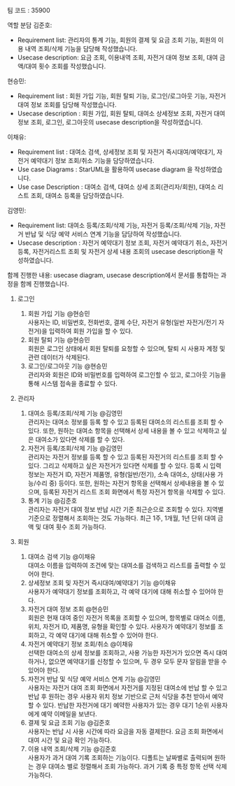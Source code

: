 팀 코드 : 35900

역할 분담
김준호: 
- Requirement list: 관리자의 통계 기능, 회원의 결제 및 요금 조회 기능, 회원의 이용 내역 조회/삭제 기능을 담당해 작성했습니다. 
- Usecase description: 요금 조회, 이용내역 조회, 자전거 대여 정보 조회, 대여 금액/대여 횟수 조회를 작성했습니다.

현승민: 
 - Requirement list : 회원 가입 기능, 회원 탈퇴 기능, 로그인/로그아웃 기능, 자전거 대여 정보 조회를 담당해 작성했습니다.
 - Usecase description : 회원 가입, 회원 탈퇴, 대여소 상세정보 조회, 자전거 대여 정보 조회, 로그인, 로그아웃의 usecase description을 작성하였습니다.

이채유: 
- Requirement list : 대여소 검색, 상세정보 조회 및 자전거 즉시대여/예약대기, 자전거 예약대기 정보 조회/취소 기능을 담당하였습니다.
- Use case Diagrams : StarUML을 활용하여 usecase diagram 을 작성하였습니다.
- Use case Description : 대여소 검색, 대여소 상세 조회(관리자/회원), 대여소 리스트 조회, 대여소 등록을 담당하였습니다.

김영민: 
- Requirement list: 대여소 등록/조회/삭제 기능, 자전거 등록/조회/삭제 기능, 자전거 반납 및 식당 예약 서비스 연계 기능을 담당하여 작성했습니다.
- Usecase description : 자전거 예약대기 정보 조회, 자전거 예약대기 취소, 자전거 등록, 자전거리스트 조회 및 자전거 상세 내용 조회의 usecase description을 작성하였습니다.


함께 진행한 내용: usecase diagram, usecase description에서 문서를 통합하는 과정을 함께 진행했습니다.


1. 로그인
    1. 회원 가입 기능 @현승민  
      사용자는 ID, 비밀번호, 전화번호, 결제 수단, 자전거 유형(일반 자전거/전기 자전거)을 입력하여 회원 가입을 할 수 있다. 
    2. 회원 탈퇴 기능 @현승민  
      회원은 로그인 상태에서 회원 탈퇴를 요청할 수 있으며, 탈퇴 시 사용자 계정 및 관련 데이터가 삭제된다. 
    3. 로그인/로그아웃 기능 @현승민  
      관리자와 회원은 ID와 비밀번호를 입력하여 로그인할 수 있고, 로그아웃 기능을 통해 시스템 접속을 종료할 수 있다. 

2. 관리자
    1. 대여소 등록/조회/삭제 기능 @김영민  
      관리자는 대여소 정보를 등록 할 수 있고 등록된 대여소의 리스트를 조회 할 수 있다. 또한, 원하는  대여소 항목을 선택해서 상세 내용을 볼 수 있고 삭제하고 싶은 대여소가 있다면 삭제를 할 수 있다.           
    2. 자전거 등록/조회/삭제 기능 @김영민  
      관리자는 자전거 정보를 등록 할 수 있고 등록된 자전거의 리스트를 조회 할 수 있다. 그리고 삭제하고 싶은 자전거가 있다면 삭제를 할 수 있다. 등록 시 입력 정보는 자전거 ID, 자전거 제품명, 유형(일반/전기), 소속 대여소, 상태(사용 가능/수리 중) 등이다. 또한, 원하는 자전거 항목을 선택해서 상세내용을 볼 수 있으며, 등록된 자전거 리스트 조회 화면에서 특정 자전거 항목을 삭제할 수 있다.
    3. 통계 기능 @김준호  
      관리자는 자전거 대여 정보 반납 시간 기준 최근순으로 조회할 수 있다. 지역별 기준으로 정렬해서 조회하는 것도 가능하다. 최근 1주, 1개월, 1년 단위 대여 금액 및 대여 횟수 조회 가능하다.

3. 회원
    1. 대여소 검색 기능 @이채유  
        대여소 이름을 입력하여 조건에 맞는 대여소를 검색하고 리스트를 출력할 수 있어야 한다.
    2. 상세정보 조회 및 자전거 즉시대여/예약대기 기능 @이채유  
        사용자가 예약대기 정보를 조회하고, 각 예약 대기에 대해 취소할 수 있어야 한다.
    3. 자전거 대여 정보 조회 @현승민  
       회원은 현재 대여 중인 자전거 목록을 조회할 수 있으며, 항목별로 대여소 이름, 위치, 자전거 ID, 제품명, 유형을 확인할 수 있다. 
       사용자가 예약대기 정보를 조회하고, 각 예약 대기에 대해 취소할 수 있어야 한다.
    4. 자전거 예약대기 정보 조회/취소 @이채유  
       선택한 대여소의 상세 정보를 조회하고, 사용 가능한 자전거가 있으면 즉시 대여하거나, 없으면 예약대기를 신청할 수 있으며, 두 경우 모두 문자 알림을 받을 수 있어야 한다.
    5. 자전거 반납 및 식당 예약 서비스 연계 기능 @김영민  
       사용자는 자전거 대여 조회 화면에서 자전거를 지정된 대여소에 반납 할 수 있고 반납 후 원하는 경우 사용자 위치 정보 기반으로 근처 식당을 추천 받아서 예약 할 수 있다. 반납한 자전거에 대기 예약한 사용자가 있는 경우 대기 1순위 사용자에게 예약 이메일을 보낸다.
    6. 결제 및 요금 조회 기능 @김준호  
       사용자는 반납 시 사용 시간에 따라 요금을 자동 결제한다. 요금 조회 화면에서 대여 시간 및 요금 확인 가능하다.
    7. 이용 내역 조회/삭제 기능 @김준호  
       사용자가 과거 대여 기록 조회하는 기능이다. 디폴트는 날짜별로 출력되며 원하는 경우 대여소 별로 정렬해서 조회 가능하다. 과거 기록 중 특정 항목 선택 삭제 가능하다.
